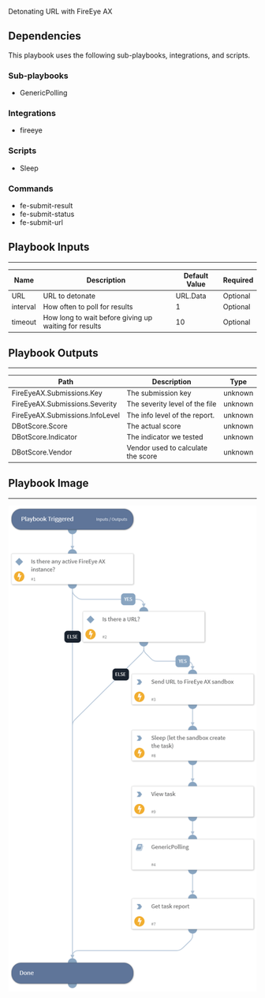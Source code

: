 Detonating URL with FireEye AX

## Dependencies

This playbook uses the following sub-playbooks, integrations, and scripts.

### Sub-playbooks

- GenericPolling

### Integrations

- fireeye

### Scripts

- Sleep

### Commands

- fe-submit-result
- fe-submit-status
- fe-submit-url

## Playbook Inputs

---

| **Name** | **Description**                                       | **Default Value** | **Required** |
| -------- | ----------------------------------------------------- | ----------------- | ------------ |
| URL      | URL to detonate                                       | URL.Data          | Optional     |
| interval | How often to poll for results                         | 1                 | Optional     |
| timeout  | How long to wait before giving up waiting for results | 10                | Optional     |

## Playbook Outputs

---

| **Path**                        | **Description**                    | **Type** |
| ------------------------------- | ---------------------------------- | -------- |
| FireEyeAX.Submissions.Key       | The submission key                 | unknown  |
| FireEyeAX.Submissions.Severity  | The severity level of the file     | unknown  |
| FireEyeAX.Submissions.InfoLevel | The info level of the report.      | unknown  |
| DBotScore.Score                 | The actual score                   | unknown  |
| DBotScore.Indicator             | The indicator we tested            | unknown  |
| DBotScore.Vendor                | Vendor used to calculate the score | unknown  |

## Playbook Image

---

![Detonate URL - FireEye AX](../doc_files/Detonate_URL_-_FireEye_AX.png)
